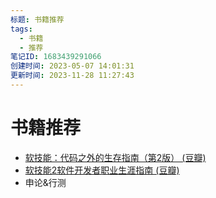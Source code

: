 ```yaml
---
标题: 书籍推荐
tags:
  - 书籍
  - 推荐
笔记ID: 1683439291066
创建时间: 2023-05-07 14:01:31
更新时间: 2023-11-28 11:27:43
---
```


# 书籍推荐

- [软技能：代码之外的生存指南（第2版） (豆瓣)](https://book.douban.com/subject/36044253/)
- [软技能2软件开发者职业生涯指南 (豆瓣)](https://book.douban.com/subject/35043940/)
- 申论&行测
